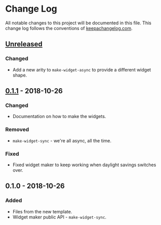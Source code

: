 # Change Log
All notable changes to this project will be documented in this file. This change log follows the conventions of [keepachangelog.com](http://keepachangelog.com/).

## [Unreleased]
### Changed
- Add a new arity to `make-widget-async` to provide a different widget shape.

## [0.1.1] - 2018-10-26
### Changed
- Documentation on how to make the widgets.

### Removed
- `make-widget-sync` - we're all async, all the time.

### Fixed
- Fixed widget maker to keep working when daylight savings switches over.

## 0.1.0 - 2018-10-26
### Added
- Files from the new template.
- Widget maker public API - `make-widget-sync`.

[Unreleased]: https://github.com/your-name/clojure-spark2/compare/0.1.1...HEAD
[0.1.1]: https://github.com/your-name/clojure-spark2/compare/0.1.0...0.1.1
